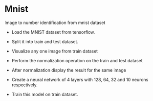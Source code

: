 # Mnist
Image to number identification from mnist dataset

- Load the MNIST dataset from tensorflow.

- Split it into train and test dataset.

- Visualize any one image from train dataset

- Perform the normalization operation on the train and test dataset

- After normalization display the result for the same image

- Create a neural network of 4 layers with 128, 64, 32 and 10 neurons respectively.

- Train this model on train dataset.
